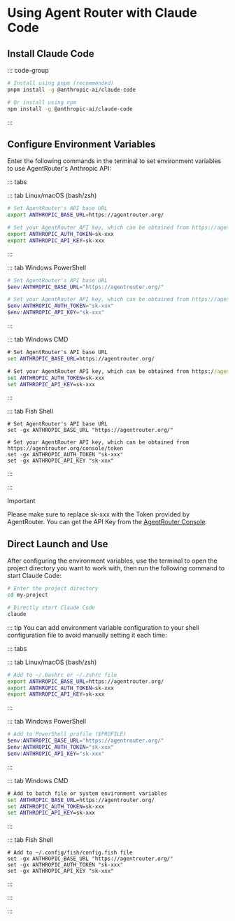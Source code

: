 # Using Agent Router with Claude Code

## Install Claude Code

::: code-group

```bash [pnpm (recommended)]
# Install using pnpm (recommended)
pnpm install -g @anthropic-ai/claude-code
```

```bash [npm]
# Or install using npm
npm install -g @anthropic-ai/claude-code
```

:::

## Configure Environment Variables

Enter the following commands in the terminal to set environment variables to use AgentRouter's Anthropic API:

::: tabs

::: tab Linux/macOS (bash/zsh)
```bash
# Set AgentRouter's API base URL
export ANTHROPIC_BASE_URL=https://agentrouter.org/

# Set your AgentRouter API key, which can be obtained from https://agentrouter.org/console/token
export ANTHROPIC_AUTH_TOKEN=sk-xxx
export ANTHROPIC_API_KEY=sk-xxx
```
:::

::: tab Windows PowerShell
```powershell
# Set AgentRouter's API base URL
$env:ANTHROPIC_BASE_URL="https://agentrouter.org/"

# Set your AgentRouter API key, which can be obtained from https://agentrouter.org/console/token
$env:ANTHROPIC_AUTH_TOKEN="sk-xxx"
$env:ANTHROPIC_API_KEY="sk-xxx"
```
:::

::: tab Windows CMD
```cmd
# Set AgentRouter's API base URL
set ANTHROPIC_BASE_URL=https://agentrouter.org/

# Set your AgentRouter API key, which can be obtained from https://agentrouter.org/console/token
set ANTHROPIC_AUTH_TOKEN=sk-xxx
set ANTHROPIC_API_KEY=sk-xxx
```
:::

::: tab Fish Shell
```fish
# Set AgentRouter's API base URL
set -gx ANTHROPIC_BASE_URL "https://agentrouter.org/"

# Set your AgentRouter API key, which can be obtained from https://agentrouter.org/console/token
set -gx ANTHROPIC_AUTH_TOKEN "sk-xxx"
set -gx ANTHROPIC_API_KEY "sk-xxx"
```
:::

:::

> [!IMPORTANT]
> Please make sure to replace sk-xxx with the Token provided by AgentRouter. You can get the API Key from the [AgentRouter Console](https://agentrouter.org/console/token).

## Direct Launch and Use

After configuring the environment variables, use the terminal to open the project directory you want to work with, then run the following command to start Claude Code:

```bash
# Enter the project directory
cd my-project

# Directly start Claude Code
claude
```

::: tip
You can add environment variable configuration to your shell configuration file to avoid manually setting it each time:

::: tabs

::: tab Linux/macOS (bash/zsh)
```bash
# Add to ~/.bashrc or ~/.zshrc file
export ANTHROPIC_BASE_URL=https://agentrouter.org/
export ANTHROPIC_AUTH_TOKEN=sk-xxx
export ANTHROPIC_API_KEY=sk-xxx
```
:::

::: tab Windows PowerShell
```powershell
# Add to PowerShell profile ($PROFILE)
$env:ANTHROPIC_BASE_URL="https://agentrouter.org/"
$env:ANTHROPIC_AUTH_TOKEN="sk-xxx"
$env:ANTHROPIC_API_KEY="sk-xxx"
```
:::

::: tab Windows CMD
```cmd
# Add to batch file or system environment variables
set ANTHROPIC_BASE_URL=https://agentrouter.org/
set ANTHROPIC_AUTH_TOKEN=sk-xxx
set ANTHROPIC_API_KEY=sk-xxx
```
:::

::: tab Fish Shell
```fish
# Add to ~/.config/fish/config.fish file
set -gx ANTHROPIC_BASE_URL "https://agentrouter.org/"
set -gx ANTHROPIC_AUTH_TOKEN "sk-xxx"
set -gx ANTHROPIC_API_KEY "sk-xxx"
```
:::

:::

:::
